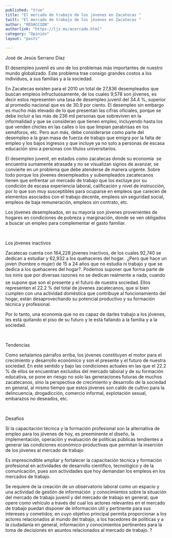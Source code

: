 ```yaml
---
published: "true"
title: "El mercado de trabajo de los jóvenes en Zacatecas "
twitt: "El mercado de trabajo de los jóvenes en Zacatecas "
author: "REDACCION"
authorlink: "https://ljz.mx/acercade.html"
category: "Opinión"
layout: "posts"

---
```



  José de Jesús Serrano Díaz



El desempleo juvenil es uno de los problemas más importantes de nuestro mundo globalizado. Este problema trae consigo grandes costos a los individuos, a sus familias y a la sociedad.  

  En Zacatecas existen para el 2010 un total de 27,836 desempleados que buscan empleos infructuosamente, de los cuales 9,578 son jóvenes, es decir estos representen una tasa de desempleo juvenil del 34.4 %, superior al promedio nacional que es de 30.9 por ciento. El desempleo sin embargo es mucho más elevado de lo que presentan las cifras oficiales, porque se debe incluir a las más de 236 mil personas que sobreviven en la informalidad y que se consideran que tienen empleo, incluyendo hasta los que venden chicles en las calles o los que limpian parabrisas en los semáforos, etc. Pero aun más, debe considerarse como parte del desempleo a la gran masa de fuerza de trabajo que emigra por la falta de empleo y los bajos ingresos y que incluye ya no solo a personas de escasa educación sino a personas con títulos universitarios.



  El desempleo juvenil, en estados como zacatecas donde su economía  se encuentra sumamente atrasada y no se visualizan signos de avanzar, se convierte en un problema que debe atenderse de manera urgente. Sobre todo porque los jóvenes desempleados y subempleados zacatecanos  tienen que enfrentar un mercado de trabajo que los excluye por su condición de escasa experiencia laboral, calificación y nivel de instrucción, por lo que son muy susceptibles para ocuparse en empleos que carecen de elementos asociados con el trabajo decente, empleos sin seguridad social, empleos de baja remuneración, empleos sin contrato, etc.



  Los jóvenes desempleados, en su mayoría son jóvenes provenientes de hogares en condiciones de pobreza y marginación, donde se ven obligados a buscar un empleo para complementar el gasto familiar.



   



  Los jóvenes inactivos



  Zacatecas cuenta con 164,228 jóvenes inactivos, de los cuales 92,740 se dedican a estudiar y 62,932 a los quehaceres del hogar.  ¿Pero que hace un joven (hombre o mujer) de 15 a 24 años que no estudia ni trabajo y que se dedica a los quehaceres del hogar?. Podemos suponer que forma parte de los ninis que por diversas razones no se dedican realmente a nada, cuando se supone que son el presente y el futuro de nuestra sociedad. Ellos representen el 22.2 % del total de jóvenes zacatecanos, que si bien cumplen con una actividad doméstica que contribuye al funcionamiento del hogar, están desaprovechando su potencial productivo y su formación técnica y profesional.



  Por lo tanto, una economía que no es capaz de darles trabajo a los jóvenes, les está quitando el piso de su futuro y le está fallando a la familia y a la sociedad.



   



  Tendencias



  Como señalamos párrafos arriba, los jóvenes constituyen el motor para el crecimiento y desarrollo económico y son el presente y el futuro de nuestra sociedad. En este sentido y bajo las condiciones actuales en las que el 22.2 % de ellos se encuentran excluidos del mercado laboral y de su formación educativa, se pone en riesgo no solo las generaciones futuras de muchos zacatecanos, sino la perspectiva de crecimiento y desarrollo de la sociedad en general, al mismo tiempo que estos jóvenes son caldo de cultivo para la delincuencia, drogadicción, comercio informal, explotación sexual, embarazos no deseados, etc.



   



  Desafíos



  Si la capacitación técnica y la formación profesional son la alternativa de empleo para los jóvenes de hoy, es preeminente el diseño, la implementación, operación y evaluación de políticas públicas tendientes a generar las condiciones económico-productivas que permitan la inserción de los jóvenes al mercado de trabajo



  Es imprescindible ampliar y fortalecer la capacitación técnica y formación profesional en actividades de desarrollo científico, tecnológico y de la comunicación, pues son actividades que hoy demandan los empleos en los mercados de trabajo.



  Se requiere de la creación de un observatorio laboral como un espacio y una actividad de gestión de información  y conocimientos sobre la situación del mercado de trabajo juvenil y del mercado de trabajo en general; que opere como vehículo a través del cual los actores relevantes en el mercado de trabajo puedan disponer de información útil y pertinente para sus intereses y cometidos; en cuyo objetivo principal permita proporcionar a los actores relacionados al mundo del trabajo, a los hacedores de políticas y a la ciudadanía en general, información y conocimientos pertinentes para la toma de decisiones en asuntos relacionados al mercado de trabajo. ?

